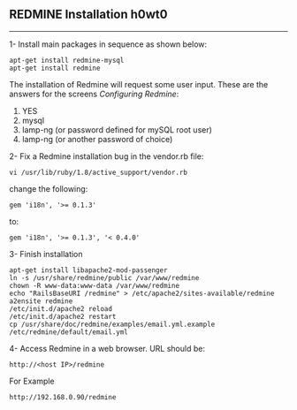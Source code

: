 ## REDMINE Installation h0wt0 ##

---


1- Install main packages in sequence as shown below:
```
apt-get install redmine-mysql
apt-get install redmine
```
The installation of Redmine will request some user input.
These are the answers for the screens _Configuring Redmine_:
  1. YES
  1. mysql
  1. lamp-ng (or password defined for mySQL root user)
  1. lamp-ng (or another password of choice)

2- Fix a Redmine installation bug in the vendor.rb file:
```
vi /usr/lib/ruby/1.8/active_support/vendor.rb
```
change the following:
```
gem 'i18n', '>= 0.1.3'
```
to:
```
gem 'i18n', '>= 0.1.3', '< 0.4.0'
```

3- Finish installation
```
apt-get install libapache2-mod-passenger
ln -s /usr/share/redmine/public /var/www/redmine
chown -R www-data:www-data /var/www/redmine
echo "RailsBaseURI /redmine" > /etc/apache2/sites-available/redmine
a2ensite redmine
/etc/init.d/apache2 reload
/etc/init.d/apache2 restart
cp /usr/share/doc/redmine/examples/email.yml.example /etc/redmine/default/email.yml
```

4- Access Redmine in a web browser. URL should be:
```
http://<host IP>/redmine
```

For Example
```
http://192.168.0.90/redmine
```